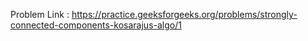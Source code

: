 Problem Link : https://practice.geeksforgeeks.org/problems/strongly-connected-components-kosarajus-algo/1